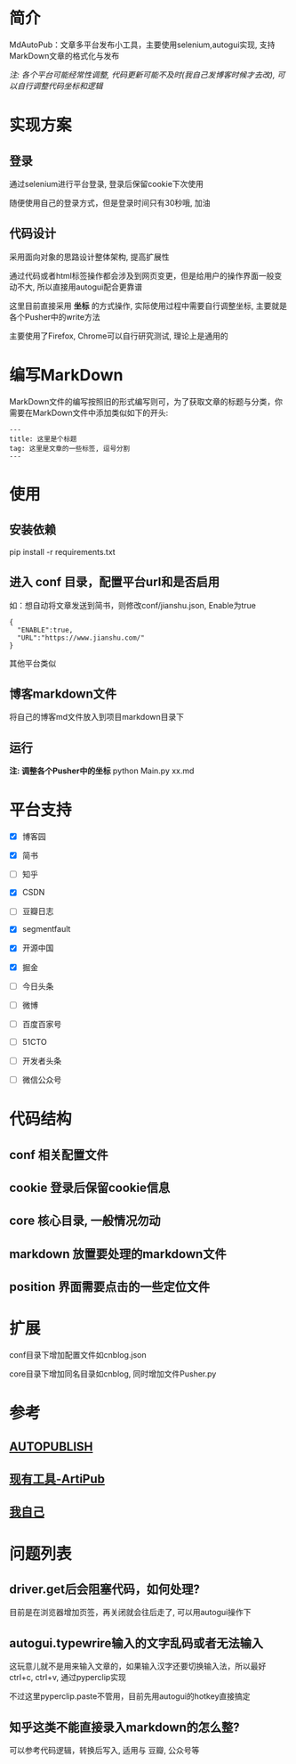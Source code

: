 # 简介

MdAutoPub：文章多平台发布小工具，主要使用selenium,autogui实现, 支持MarkDown文章的格式化与发布

*注: 各个平台可能经常性调整, 代码更新可能不及时(我自己发博客时候才去改), 可以自行调整代码坐标和逻辑*

# 实现方案

## 登录

通过selenium进行平台登录, 登录后保留cookie下次使用

随便使用自己的登录方式，但是登录时间只有30秒哦, 加油

## 代码设计

采用面向对象的思路设计整体架构, 提高扩展性

通过代码或者html标签操作都会涉及到网页变更，但是给用户的操作界面一般变动不大, 所以直接用autogui配合更靠谱

这里目前直接采用 **坐标** 的方式操作, 实际使用过程中需要自行调整坐标, 主要就是各个Pusher中的write方法

主要使用了Firefox, Chrome可以自行研究测试, 理论上是通用的

# 编写MarkDown

MarkDown文件的编写按照旧的形式编写则可，为了获取文章的标题与分类，你需要在MarkDown文件中添加类似如下的开头:

``` example
---
title: 这里是个标题
tag: 这里是文章的一些标签, 逗号分割
---
```

# 使用

## 安装依赖

pip install -r requirements.txt

## 进入 conf 目录，配置平台url和是否启用

如：想自动将文章发送到简书，则修改conf/jianshu.json, Enable为true

``` example
{
  "ENABLE":true,
  "URL":"https://www.jianshu.com/"
}
```

其他平台类似

## 博客markdown文件

将自己的博客md文件放入到项目markdown目录下

## 运行

**注: 调整各个Pusher中的坐标** python Main.py xx.md

# 平台支持

- [x] 博客园 

- [x] 简书 

- [ ] 知乎 

- [x] CSDN 

- [ ] 豆瓣日志 

- [x] segmentfault 

- [x] 开源中国 

- [x] 掘金 

- [ ] 今日头条 

- [ ] 微博 

- [ ] 百度百家号 

- [ ] 51CTO 

- [ ] 开发者头条 

- [ ] 微信公众号 

# 代码结构

## conf 相关配置文件

## cookie 登录后保留cookie信息

## core 核心目录, 一般情况勿动

## markdown 放置要处理的markdown文件

## position 界面需要点击的一些定位文件

# 扩展

conf目录下增加配置文件如cnblog.json

core目录下增加同名目录如cnblog, 同时增加文件Pusher.py

# 参考

## [AUTOPUBLISH](https://gitee.com/mirrors/AutoPublish)

## [现有工具-ArtiPub](https://github.com/crawlab-team/artipub)

## [我自己](https://gitee.com/zhaozhiwei_1992/md-auto-pub)

# 问题列表

## driver.get后会阻塞代码，如何处理?

目前是在浏览器增加页签，再关闭就会往后走了, 可以用autogui操作下

## autogui.typewrire输入的文字乱码或者无法输入

这玩意儿就不是用来输入文章的，如果输入汉字还要切换输入法，所以最好ctrl+c,
ctrl+v, 通过pyperclip实现

不过这里pyperclip.paste不管用，目前先用autogui的hotkey直接搞定

## 知乎这类不能直接录入markdown的怎么整?

可以参考代码逻辑，转换后写入, 适用与 豆瓣, 公众号等